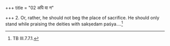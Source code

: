 +++
title = "02 अपि वा न"

+++
2. Or, rather, he should not beg the place of sacrifice. He should only stand while praising the deities with sakṣedam paśya....[^1]   


[^1]: TB III.7.7.1.  
